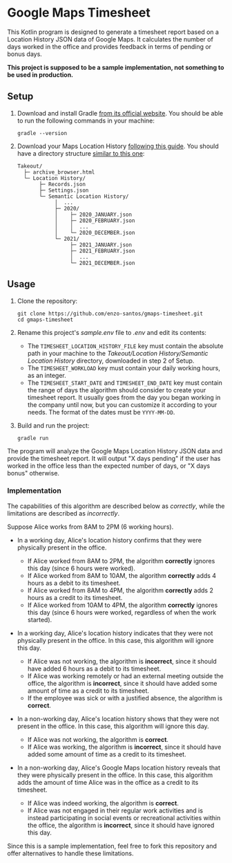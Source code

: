 # Google Maps Timesheet

This Kotlin program is designed to generate a timesheet report based on a Location History JSON data of Google Maps. It calculates
the number of days worked in the office and provides feedback in terms of pending or bonus days.

**This project is supposed to be a sample implementation, not something to be used in production.**

## Setup

1. Download and install Gradle [from its official website](https://gradle.org/install).
   You should be able to run the following commands in your machine:

   ```shell
   gradle --version
   ```

2. Download your Maps Location History [following this guide](https://locationhistoryformat.com/guides/downloading/#downloading-the-data).
You should have a directory structure [similar to this one](https://locationhistoryformat.com/guides/general-structure/#general-structure):

   ```none
   Takeout/
     ├─ archive_browser.html
     └─ Location History/
          ├─ Records.json
          ├─ Settings.json
          └─ Semantic Location History/
               │  ...
               ├─ 2020/
               │    ├─ 2020_JANUARY.json
               │    ├─ 2020_FEBRUARY.json
               │    │  ...
               │    └─ 2020_DECEMBER.json
               └─ 2021/
                    ├─ 2021_JANUARY.json
                    ├─ 2021_FEBRUARY.json
                    │  ...
                    └─ 2021_DECEMBER.json
   ```

## Usage

1. Clone the repository:

    ```shell
    git clone https://github.com/enzo-santos/gmaps-timesheet.git
    cd gmaps-timesheet
    ```

2. Rename this project's *sample.env* file to *.env* and edit its contents:

   - The `TIMESHEET_LOCATION_HISTORY_FILE` key must contain the absolute path in your machine to the *Takeout/Location 
     History/Semantic Location History* directory, downloaded in step 2 of Setup.
   - The `TIMESHEET_WORKLOAD` key must contain your daily working hours, as an integer.
   - The `TIMESHEET_START_DATE` and `TIMESHEET_END_DATE` key must contain the range of days the algorithm should 
     consider to create your timesheet report. It usually goes from the day you began working in the company until now,
     but you can customize it according to your needs. The format of the dates must be `YYYY-MM-DD`.

3. Build and run the project:

    ```shell
    gradle run
    ```

The program will analyze the Google Maps Location History JSON data and provide the timesheet report. It will output
"X days pending" if the user has worked in the office less than the expected number of days, or "X days bonus"
otherwise.

### Implementation

The capabilities of this algorithm are described below as *correctly*, while the limitations are described as 
*incorrectly*.

Suppose Alice works from 8AM to 2PM (6 working hours).

- In a working day, Alice's location history confirms that they were physically present in the office.
  - If Alice worked from 8AM to 2PM, the algorithm **correctly** ignores this day (since 6 hours were worked).
  - If Alice worked from 8AM to 10AM, the algorithm **correctly** adds 4 hours as a debit to its timesheet.
  - If Alice worked from 8AM to 4PM, the algorithm **correctly** adds 2 hours as a credit to its timesheet.
  - If Alice worked from 10AM to 4PM, the algorithm **correctly** ignores this day (since 6 hours were worked, 
    regardless of when the work started).

- In a working day, Alice's location history indicates that they were not physically present in the office. In this 
  case, this algorithm will ignore this day.
  - If Alice was not working, the algorithm is **incorrect**, since it should have added 6 hours as a debit to 
    its timesheet.
  - If Alice was working remotely or had an external meeting outside the office, the algorithm is **incorrect**, since 
    it should have added some amount of time as a credit to its timesheet.
  - If the employee was sick or with a justified absence, the algorithm is **correct**.

- In a non-working day, Alice's location history shows that they were not present in the office. In this case, this 
  algorithm will ignore this day.
  - If Alice was not working, the algorithm is **correct**.
  - If Alice was working, the algorithm is **incorrect**, since it should have added some amount of time as a credit to 
    its timesheet.

- In a non-working day, Alice's Google Maps location history reveals that they were physically present in the office. 
  In this case, this algorithm adds the amount of time Alice was in the office as a credit to its timesheet. 
  - If Alice was indeed working, the algorithm is **correct**.
  - If Alice was not engaged in their regular work activities and is instead participating in social events or 
    recreational activities within the office, the algorithm is **incorrect**, since it should have ignored this day.

Since this is a sample implementation, feel free to fork this repository and offer alternatives to handle these 
limitations.
